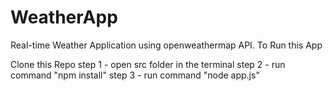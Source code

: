 # WeatherApp
Real-time Weather Application using openweathermap API.
To Run this App 

Clone this Repo
step 1 - open src folder in the terminal
step 2 - run command "npm install"
step 3 - run command "node app.js"
